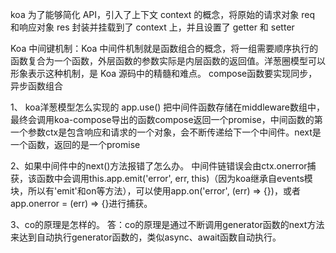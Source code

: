 koa 为了能够简化 API，引入了上下文 context 的概念，将原始的请求对象 req 和响应对象 res 封装并挂载到了 context 上，并且设置了 getter 和 setter 

Koa 中间键机制：Koa 中间件机制就是函数组合的概念，将一组需要顺序执行的函数复合为一个函数，外层函数的参数实际是内层函数的返回值。洋葱圈模型可以形象表示这种机制，是 Koa 源码中的精髓和难点。
compose函数要实现同步，异步函数组合

1、 koa洋葱模型怎么实现的
app.use() 把中间件函数存储在middleware数组中，最终会调用koa-compose导出的函数compose返回一个promise，中间函数的第一个参数ctx是包含响应和请求的一个对象，会不断传递给下一个中间件。next是一个函数，返回的是一个promise

2、如果中间件中的next()方法报错了怎么办。
中间件链错误会由ctx.onerror捕获，该函数中会调用this.app.emit('error', err, this)（因为koa继承自events模块，所以有'emit'和on等方法），可以使用app.on('error', (err) => {})，或者app.onerror = (err) => {}进行捕获。

3、co的原理是怎样的。
答：co的原理是通过不断调用generator函数的next方法来达到自动执行generator函数的，类似async、await函数自动执行。